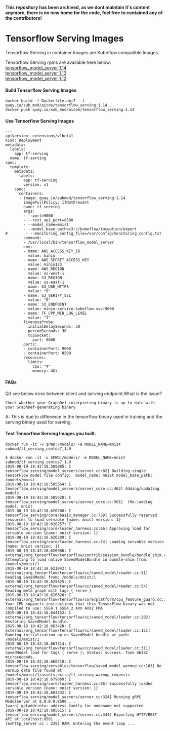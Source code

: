 **This repository has been archived, as we dont maintain it's content anymore, there is no new home for the code, feel free to contained any of the contributors!**

# Tensorflow Serving Images

Tensorflow Serving in container Images are Kubeflow compatible Images.


Tensorflow Serving rpms are available here below:   
[tensorflow_model_server 1.14](https://github.com/AICoE/tensorflow-wheels/releases/tag/tensorflow_serving_api-r1.14-cpu-2019-08-14_132212)  
[tensorflow_model_server 1.13](https://github.com/AICoE/tensorflow-wheels/releases/tag/tensorflow_serving_api-r1.13-cpu-2019-08-13_184316)  
[tensorflow_model_server 1.12](https://github.com/AICoE/tensorflow-wheels/releases/tag/tensorflow_serving_api-r1.12-cpu-2019-08-13_200846)  


#### Build Tensorflow Serving Images
```
docker build -f Dockerfile.ubi7  -t quay.io/sub_mod/aicoe/tensorflow_serving:1.14 .  
docker push quay.io/sub_mod/aicoe/tensorflow_serving:1.14
```


#### Use Tensorflow Serving Images
```
---
apiVersion: extensions/v1beta1
kind: Deployment
metadata:
  labels:
    app: tf-serving
  name: tf-serving
spec:
  template:
    metadata:
      labels:
        app: tf-serving
        version: v1
    spec:
      containers:
      - image: quay.io/submod/tensorflow_serving:1.14
        imagePullPolicy: IfNotPresent
        name: tf-serving
        args:
        - --port=9000
        - --rest_api_port=8500
        - --model_name=mnist
        - --model_base_path=s3://kubeflow/inception/export
#        - --monitoring_config_file=/var/config/monitoring_config.txt
        command:
        - /usr/local/bin/tensorflow_model_server
        env:
        - name: AWS_ACCESS_KEY_ID
          value: minio
        - name: AWS_SECRET_ACCESS_KEY
          value: minio123
        - name: AWS_REGION
          value: us-west-1
        - name: S3_REGION
          value: us-east-1
        - name: S3_USE_HTTPS
          value: "0"
        - name: S3_VERIFY_SSL
          value: "0"
        - name: S3_ENDPOINT
          value: minio-service.kubeflow.svc:9000
        - name: TF_CPP_MIN_LOG_LEVEL
          value: "1"
        livenessProbe:
          initialDelaySeconds: 30
          periodSeconds: 30
          tcpSocket:
            port: 9000
        ports:
        - containerPort: 9000
        - containerPort: 8500
        resources:
          limits:
            cpu: "4"
            memory: 4Gi

```

#### FAQs
Q:I see below error between client and serving endpoint.What is the issue?
``` 
Check whether your GraphDef-interpreting binary is up to date with your GraphDef-generating binary
``` 
A: This is due to difference in the tensorflow binary used in training and the serving binary used for serving.


#### Test Tensorflow Serving Images you built.
```
docker run -it -v $PWD:/models/ -e MODEL_NAME=mnist submod/tf_serving_centos7_1.9  
```

```
$ docker run -it -v $PWD:/models/ -e MODEL_NAME=mnist submod/tf_serving_centos7_1.9 
2019-08-19 18:42:18.505085: I tensorflow_serving/model_servers/server.cc:82] Building single TensorFlow model file config:  model_name: mnist model_base_path: /models/mnist
2019-08-19 18:42:18.505564: I tensorflow_serving/model_servers/server_core.cc:462] Adding/updating models.
2019-08-19 18:42:18.505620: I tensorflow_serving/model_servers/server_core.cc:561]  (Re-)adding model: mnist
2019-08-19 18:42:18.620206: I tensorflow_serving/core/basic_manager.cc:739] Successfully reserved resources to load servable {name: mnist version: 1}
2019-08-19 18:42:18.620257: I tensorflow_serving/core/loader_harness.cc:66] Approving load for servable version {name: mnist version: 1}
2019-08-19 18:42:18.620289: I tensorflow_serving/core/loader_harness.cc:74] Loading servable version {name: mnist version: 1}
2019-08-19 18:42:18.620986: I external/org_tensorflow/tensorflow/contrib/session_bundle/bundle_shim.cc:363] Attempting to load native SavedModelBundle in bundle-shim from: /models/mnist/1
2019-08-19 18:42:18.621042: I external/org_tensorflow/tensorflow/cc/saved_model/reader.cc:31] Reading SavedModel from: /models/mnist/1
2019-08-19 18:42:18.625625: I external/org_tensorflow/tensorflow/cc/saved_model/reader.cc:54] Reading meta graph with tags { serve }
2019-08-19 18:42:18.626320: I external/org_tensorflow/tensorflow/core/platform/cpu_feature_guard.cc:142] Your CPU supports instructions that this TensorFlow binary was not compiled to use: SSE4.1 SSE4.2 AVX AVX2 FMA
2019-08-19 18:42:18.644152: I external/org_tensorflow/tensorflow/cc/saved_model/loader.cc:202] Restoring SavedModel bundle.
2019-08-19 18:42:18.663428: I external/org_tensorflow/tensorflow/cc/saved_model/loader.cc:151] Running initialization op on SavedModel bundle at path: /models/mnist/1
2019-08-19 18:42:18.667314: I external/org_tensorflow/tensorflow/cc/saved_model/loader.cc:311] SavedModel load for tags { serve }; Status: success. Took 46282 microseconds.
2019-08-19 18:42:18.668710: I tensorflow_serving/servables/tensorflow/saved_model_warmup.cc:103] No warmup data file found at /models/mnist/1/assets.extra/tf_serving_warmup_requests
2019-08-19 18:42:18.679869: I tensorflow_serving/core/loader_harness.cc:86] Successfully loaded servable version {name: mnist version: 1}
2019-08-19 18:42:18.683342: I tensorflow_serving/model_servers/server.cc:324] Running gRPC ModelServer at 0.0.0.0:8500 ...
[warn] getaddrinfo: address family for nodename not supported
2019-08-19 18:42:18.685615: I tensorflow_serving/model_servers/server.cc:344] Exporting HTTP/REST API at:localhost:8501 ...
[evhttp_server.cc : 239] RAW: Entering the event loop ...
```
